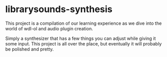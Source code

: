 # librarysounds-synthesis

This project is a compilation of our learning experience as we dive into the world of wdl-ol and audio plugin creation.

Simply a synthesizer that has a few things you can adjust while giving it some input.
This project is all over the place, but eventually it will probably be polished and pretty.
